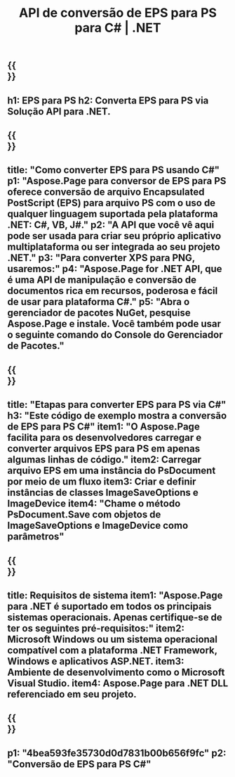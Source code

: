 ﻿---
translation: true
template: /_templates/_conversion-child-net.md
title: API de conversão de EPS para PS para C# |  .NET
url: /net/conversion/eps-to-ps/
description: Código de exemplo para conversão de EPS para PS C#. Use o código de exemplo da API para conversão de arquivos EPS em lote para PS em VB.NET, Asp.NET ou qualquer aplicativo baseado em .NET.
informat: EPS
outformat: PS
otherformats: XPS PS
---

{{<section banner>}}
---
h1: EPS para PS
h2: Converta EPS para PS via Solução API para .NET.
---

{{<section overview>}}
---
title: "Como converter EPS para PS usando C#"
p1: "Aspose.Page para conversor de EPS para PS oferece conversão de arquivo Encapsulated PostScript (EPS) para arquivo PS com o uso de qualquer linguagem suportada pela plataforma .NET: C#, VB, J#."
p2: "A API que você vê aqui pode ser usada para criar seu próprio aplicativo multiplataforma ou ser integrada ao seu projeto .NET."
p3: "Para converter XPS para PNG, usaremos:"
p4: "Aspose.Page for .NET API, que é uma API de manipulação e conversão de documentos rica em recursos, poderosa e fácil de usar para plataforma C#."
p5: "Abra o gerenciador de pacotes NuGet, pesquise Aspose.Page e instale. Você também pode usar o seguinte comando do Console do Gerenciador de Pacotes."
---

{{<section feature1>}}
---
title: "Etapas para converter EPS para PS via C#"
h3: "Este código de exemplo mostra a conversão de EPS para PS C#"
item1: "O Aspose.Page facilita para os desenvolvedores carregar e converter arquivos EPS para PS em apenas algumas linhas de código."
item2: Carregar arquivo EPS em uma instância do PsDocument por meio de um fluxo
item3: Criar e definir instâncias de classes ImageSaveOptions e ImageDevice
item4: "Chame o método PsDocument.Save com objetos de ImageSaveOptions e ImageDevice como parâmetros"
---

{{<section feature2>}}
---
title: Requisitos de sistema
item1: "Aspose.Page para .NET é suportado em todos os principais sistemas operacionais. Apenas certifique-se de ter os seguintes pré-requisitos:"
item2: Microsoft Windows ou um sistema operacional compatível com a plataforma .NET Framework, Windows e aplicativos ASP.NET.
item3: Ambiente de desenvolvimento como o Microsoft Visual Studio.
item4: Aspose.Page para .NET DLL referenciado em seu projeto.
---

{{<section gist>}}
---
p1: "4bea593fe35730d0d7831b00b656f9fc"
p2: "Conversão de EPS para PS C#"
---

